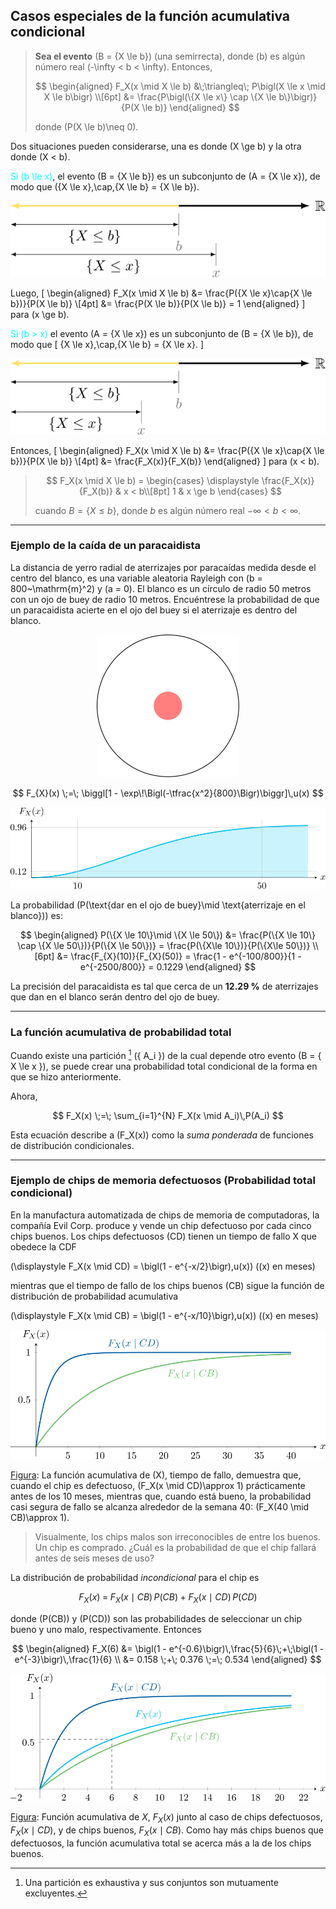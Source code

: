 ## Casos especiales de la función acumulativa condicional

> **Sea el evento** \(B = \{X \le b\}\) (una semirrecta), donde \(b\) es algún número real \(-\infty < b < \infty\). Entonces,
>
> $$
> \begin{aligned}
> F_X(x \mid X \le b)
> &\;\triangleq\; P\bigl(X \le x \mid X \le b\bigr) \\[6pt]
> &= \frac{P\bigl(\{X \le x\} \cap \{X \le b\}\bigr)}{P(X \le b)}
> \end{aligned}
> $$
>
> donde \(P(X \le b)\neq 0\).

Dos situaciones pueden considerarse, una es donde \(X \ge b\) y la otra donde \(X < b\).


<font color="cyan">Si \(b \le x\)</font>, el evento \(B = \{X \le b\}\) es un subconjunto de \(A = \{X \le x\}\), de modo que \(\{X \le x\}\,\cap\,\{X \le b\} = \{X \le b\}\).

<p align="center">
  <img src="images/5_evento_X_leq_b.svg" alt="Figura: \{X≤b\}⊂\{X≤x\}">
</p>

Luego,
\[
\begin{aligned}
F_X(x \mid X \le b)
&= \frac{P(\{X \le x\}\cap\{X \le b\})}{P(X \le b)} \\[4pt]
&= \frac{P(X \le b)}{P(X \le b)} = 1
\end{aligned}
\]
para \(x \ge b\).

<font color="cyan">Si \(b > x\)</font> el evento \(A = \{X \le x\}\) es un subconjunto de \(B = \{X \le b\}\), de modo que
\[
\{X \le x\}\,\cap\,\{X \le b\} = \{X \le x\}.
\]

<p align="center">
  <img src="images/5_evento_X_leq_x.svg" alt="Figura: \{X≤b\}⊂\{X≤x\}">
</p>

Entonces,
\[
\begin{aligned}
F_X(x \mid X \le b)
&= \frac{P(\{X \le x\}\cap\{X \le b\})}{P(X \le b)} \\[4pt]
&= \frac{F_X(x)}{F_X(b)}
\end{aligned}
\]
para \(x < b\).

>
> $$
> F_X(x \mid X \le b) =
> \begin{cases}
> \displaystyle \frac{F_X(x)}{F_X(b)} & x < b\\[8pt]
> 1 & x \ge b
> \end{cases}
> $$
>
> cuando $B = \{X \leq b\}$, donde $b$ es algún número real $-\infty < b < \infty$.

---

### Ejemplo de la caída de un paracaidista

La distancia de yerro radial de aterrizajes por paracaídas medida desde el centro del blanco, es una variable aleatoria Rayleigh con \(b = 800~\mathrm{m}^2\) y \(a = 0\). El blanco es un círculo de radio 50 metros con un ojo de buey de radio 10 metros. Encuéntrese la probabilidad de que un paracaidista acierte en el ojo del buey si el aterrizaje es dentro del blanco.

<p align="center">
  <img src="images/5_blanco_paracaidosmo.svg" alt="Blanco con ojo de buey">
</p>

$$
F_{X}(x) \;=\; \biggl[1 - \exp\!\Bigl(-\tfrac{x^2}{800}\Bigr)\biggr]\,u(x)
$$

<p align="center">
  <img src="images/5_func_acum.svg" alt="Función acumulativa Rayleigh">
</p>

La probabilidad \(P(\text{dar en el ojo de buey}\mid \text{aterrizaje en el blanco})\) es:

$$
\begin{aligned}
P(\{X \le 10\}\mid \{X \le 50\})
&= \frac{P(\{X \le 10\} \cap \{X \le 50\})}{P(\{X \le 50\})}
= \frac{P(\{X\le 10\})}{P(\{X\le 50\})} \\[6pt]
&= \frac{F_{X}(10)}{F_{X}(50)}
= \frac{1 - e^{-100/800}}{1 - e^{-2500/800}}
= 0.1229
\end{aligned}
$$

La precisión del paracaidista es tal que cerca de un **12.29 %** de aterrizajes que dan en el blanco serán dentro del ojo de buey.

---

### La función acumulativa de probabilidad total

Cuando existe una partición [^1] \(\{ A_i \}\) de la cual depende otro evento \(B = \{ X \le x \}\), se puede crear una probabilidad total condicional de la forma en que se hizo anteriormente.

Ahora,

$$
F_X(x) \;=\; \sum_{i=1}^{N} F_X(x \mid A_i)\,P(A_i)
$$

Esta ecuación describe a \(F_X(x)\) como la _suma ponderada_ de funciones de distribución condicionales.

[^1]: Una partición es exhaustiva y sus conjuntos son mutuamente excluyentes.
---

### Ejemplo de chips de memoria defectuosos (Probabilidad total condicional)

En la manufactura automatizada de chips de memoria de computadoras, la compañía Evil Corp. produce y vende un chip defectuoso por cada cinco chips buenos. Los chips defectuosos (CD) tienen un tiempo de fallo X que obedece la CDF  
 
  \(\displaystyle F_X(x \mid CD) = \bigl(1 - e^{-x/2}\bigr)\,u(x)\) (\(x\) en meses)

mientras que el tiempo de fallo de los chips buenos (CB) sigue la función de distribución de probabilidad acumulativa

  \(\displaystyle F_X(x \mid CB) = \bigl(1 - e^{-x/10}\bigr)\,u(x)\) (\(x\) en meses)

 
<p align="center">
  <img src="images/5_func_acum_chips.svg" alt="CDF condicional de chips">
</p>

[Figura](images/5_func_acum_chips.svg): La función acumulativa de \(X\), tiempo de fallo, demuestra que, cuando el chip es defectuoso, \(F_X(x \mid CD)\approx 1\) prácticamente antes de los 10 meses, mientras que, cuando está bueno, la probabilidad casi segura de fallo se alcanza alrededor de la semana 40: \(F_X(40 \mid CB)\approx 1\).



> Visualmente, los chips malos son irreconocibles de entre los buenos. Un chip es comprado. ¿Cuál es la probabilidad de que el chip fallará antes de seis meses de uso?


La distribución de probabilidad *incondicional* para el chip es

$$
F_X(x) \;=\; F_X(x \mid CB)\,P(CB)\;+\;F_X(x \mid CD)\,P(CD)
$$

donde \(P(CB)\) y \(P(CD)\) son las probabilidades de seleccionar un chip bueno y uno malo, respectivamente. Entonces

$$
\begin{aligned}
F_X(6) &= \bigl(1 - e^{-0.6}\bigr)\,\frac{5}{6}\;+\;\bigl(1 - e^{-3}\bigr)\,\frac{1}{6} \\
       &= 0.158 \;+\; 0.376 \;=\; 0.534
\end{aligned}
$$

<p align="center">
  <img src="images/5_func_acum_chips_2.svg" alt="CDF total de chips">
</p>

[Figura](images/5_func_acum_chips_2.svg): Función acumulativa de $X$, $F_X(x)$ junto al caso de chips defectuosos, $F_X(x \mid CD)$, y de chips buenos, $F_X(x \mid CB)$. Como hay más chips buenos que defectuosos, la función acumulativa total se acerca más a la de los chips buenos.